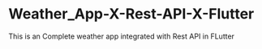 # Weather_App-X-Rest-API-X-Flutter
This is an Complete weather app integrated with Rest API in FLutter
